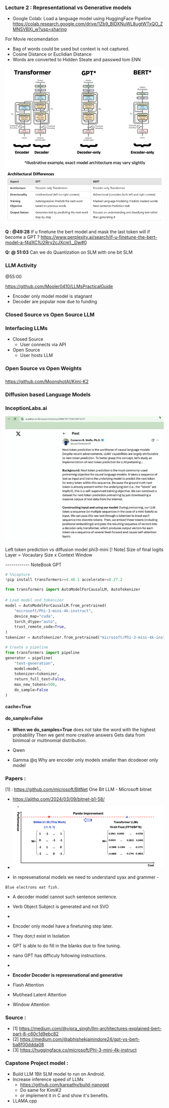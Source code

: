### Lecture 2 : Representational vs Generative models

- Google Colab: Load a language model using HuggingFace Pipeline
  https://colab.research.google.com/drive/1Zb9_BIDXNuWL8ugtWTxQO_ZMNSVBXj_w?usp=sharing

For Movie recomendation

- Bag of words could be used but context is not captured.
- Cosine Distance or Euclidian Distance
- Words are converted to Hidden Steate and passwed tom ENN

![alt text](trnasformerVsBert.png)
![alt text](trnasformerVsBert_table.png)

**Q : @49:28**
If u finetune the bert model and mask the last token will if become a GPT ?
https://www.perplexity.ai/search/if-u-finetune-the-bert-model-a-f4dXC1U2Rry2cJXcm1._Dw#0

**Q: @ 51:03**
Can we do Quantization on SLM with one bit SLM

### LLM Activity

@55:00

https://github.com/Mooler0410/LLMsPracticalGuide

- Encoder only model model is stagnant
- Decoder are popular now due to funding

### Closed Source vs Open Source LLM

### Interfacing LLMs

- Closed Source
  - User connects via API
- Open Source
  - User hosts LLM

### Open Source vs Open Weights

###

https://github.com/MoonshotAI/Kimi-K2

### Diffusion based Language Models

### InceptionLabs.ai

![alt text](image-1.png)

Left token prediction vs diffusion model
phi3-mini
[! Note]
Size of final logits Layer = Vocaulary Size x Context Window

------------ NoteBook GPT

```python
# %%capture
!pip install transformers>=4.40.1 accelerate>=0.27.2
```

```python
from transformers import AutoModelForCausalLM, AutoTokenizer

# Load model and tokenizer
model = AutoModelForCausalLM.from_pretrained(
    "microsoft/Phi-3-mini-4k-instruct",
    device_map="cuda",
    torch_dtype="auto",
    trust_remote_code=True,
)
tokenizer = AutoTokenizer.from_pretrained("microsoft/Phi-3-mini-4k-instruct")
```

```python
# Create a pipeline
from transformers import pipeline
generator = pipeline(
    "text-generation",
    model=model,
    tokenizer=tokenizer,
    return_full_text=False,
    max_new_tokens=500,
    do_sample=False
)
```

#### cache=True

#### do_sample=False

- **When we do_samples=True**
  does not take the word with the highest probability
  Then we gent more creative answers
  Gets data from binimoal or multinomial distribution.

- Qwen
- Gamma
  @q Why are encoder only models smaller than dcodeoer only model

### Papers :

[1] : https://github.com/microsoft/BitNet One Bit LLM - Microsoft bitnet

- https://ajithp.com/2024/03/09/bitnet-b1-58/
- ![alt text](image.png)

- In represenational models we need to understand syax and grammer -

`Blue electrons eat fish.`

- A decoder model cannot such sentence sentence.
- Verb Object Subject is generated and not SVO
-

- Encoder only model have a finetuning step later.
- They don;t exist in Isolation
- GPT is able to do fill in the blanks due to fine tuning.
- nano GPT has difficuly following instructions.
-

- **Encoder Decoder is represenational and generative**

- Flash Attention
- Mutihead Latent Attention
- Window Attention

### Source :

- [1] https://medium.com/@vipra_singh/llm-architectures-explained-bert-part-8-c60c1d9ebc82
- [2] https://medium.com/@abhishekjainindore24/gpt-vs-bert-ba8f00ddda08
- [3] https://huggingface.co/microsoft/Phi-3-mini-4k-instruct

### Capstone Project model :

- Build LLM 1Bit SLM model to run on Android.
- Increase inference speed of LLMs
  - https://github.com/karpathy/build-nanogpt
  - Do same for KimiK2
  - or implement it in C and show it's benefits.
- LLAMA.cpp
